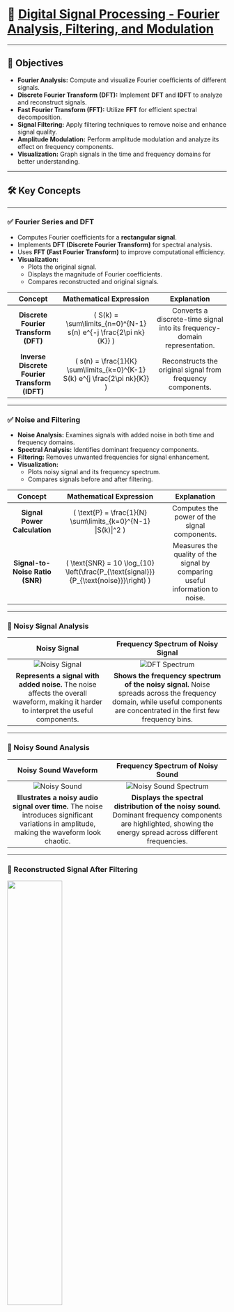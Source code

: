 # 🚀 [Digital Signal Processing - Fourier Analysis, Filtering, and Modulation](https://ocw.cs.pub.ro/courses/ps/labs_python/06)

---

## 📝 Objectives  

- **Fourier Analysis:** Compute and visualize Fourier coefficients of different signals.  
- **Discrete Fourier Transform (DFT):** Implement **DFT** and **IDFT** to analyze and reconstruct signals.  
- **Fast Fourier Transform (FFT):** Utilize **FFT** for efficient spectral decomposition.  
- **Signal Filtering:** Apply filtering techniques to remove noise and enhance signal quality.  
- **Amplitude Modulation:** Perform amplitude modulation and analyze its effect on frequency components.  
- **Visualization:** Graph signals in the time and frequency domains for better understanding.  

---

## 🛠️ Key Concepts  

---

### ✅ Fourier Series and DFT  

- Computes Fourier coefficients for a **rectangular signal**.  
- Implements **DFT (Discrete Fourier Transform)** for spectral analysis.  
- Uses **FFT (Fast Fourier Transform)** to improve computational efficiency.  
- **Visualization:**  
  - Plots the original signal.  
  - Displays the magnitude of Fourier coefficients.  
  - Compares reconstructed and original signals.  

| **Concept** | **Mathematical Expression** | **Explanation** |
|:----------:|:-------------------------:|:---------------:|
| **Discrete Fourier Transform (DFT)** | \( S(k) = \sum\limits_{n=0}^{N-1} s(n) e^{-j \frac{2\pi nk}{K}} \) | Converts a discrete-time signal into its frequency-domain representation. |
| **Inverse Discrete Fourier Transform (IDFT)** | \( s(n) = \frac{1}{K} \sum\limits_{k=0}^{K-1} S(k) e^{j \frac{2\pi nk}{K}} \) | Reconstructs the original signal from frequency components. |

---

### ✅ Noise and Filtering  

- **Noise Analysis:** Examines signals with added noise in both time and frequency domains.  
- **Spectral Analysis:** Identifies dominant frequency components.  
- **Filtering:** Removes unwanted frequencies for signal enhancement.  
- **Visualization:**  
  - Plots noisy signal and its frequency spectrum.  
  - Compares signals before and after filtering.  

| **Concept** | **Mathematical Expression** | **Explanation** |
|:----------:|:-------------------------:|:---------------:|
| **Signal Power Calculation** | \( \text{P} = \frac{1}{N} \sum\limits_{k=0}^{N-1} \|S(k)\|^2 \) | Computes the power of the signal components. |
| **Signal-to-Noise Ratio (SNR)** | \( \text{SNR} = 10 \log_{10} \left(\frac{P_{\text{signal}}}{P_{\text{noise}}}\right) \) | Measures the quality of the signal by comparing useful information to noise. |
---

### 📌 Noisy Signal Analysis

| Noisy Signal | Frequency Spectrum of Noisy Signal |
|:-----------:|:------------------------------:|
| ![Noisy Signal](img/noisy_signal.png) | ![DFT Spectrum](img/noisy_signal_fftpos.png) |
| **Represents a signal with added noise.** The noise affects the overall waveform, making it harder to interpret the useful components. | **Shows the frequency spectrum of the noisy signal.** Noise spreads across the frequency domain, while useful components are concentrated in the first few frequency bins. |

---

### 📌 Noisy Sound Analysis

| Noisy Sound Waveform | Frequency Spectrum of Noisy Sound |
|:--------------------:|:-------------------------------:|
| ![Noisy Sound](img/noisy_sound.png) | ![Noisy Sound Spectrum](img/noisy_sound_fftpos.png) |
| **Illustrates a noisy audio signal over time.** The noise introduces significant variations in amplitude, making the waveform look chaotic. | **Displays the spectral distribution of the noisy sound.** Dominant frequency components are highlighted, showing the energy spread across different frequencies. |

---

### 📌 Reconstructed Signal After Filtering

<p align="left">
  <img src="img/reconstructed.png" width="50%">
</p>
<p align="left">Signal reconstruction after removing high frequencies.<br>Filtering reduces noise and retains essential signal components.</p>

### 🔥 Key Observations  

- **DFT efficiently decomposes signals into frequency components.**  
- **FFT significantly improves spectral computation speed.**  
- **Filtering removes noise and enhances signal clarity.**  
- **Amplitude Modulation shifts frequency content, enabling signal transmission.**  
- **Higher Fourier coefficients improve reconstruction accuracy.**  

---

### ✅ Image Processing using Fourier Transform  

- Applies **2D Fourier Transform (FFT2)** on grayscale images.  
- Implements **low-pass** and **high-pass** frequency filtering.  
- Uses **IFFT2** to reconstruct filtered images.  
- **Visualization:**  
  - Displays original and filtered images.  
  - Shows frequency spectrum analysis.  

---

### 📌 Low-High Pass Filters

| **Low-Pass Filter Spectrum** | **High-Pass Filter Spectrum** |
|:----------------------------:|:----------------------------:|
| ![Low-Pass Spectrum](output/spectru_filtru_low-pass.png) | ![High-Pass Spectrum](output/spectru_filtru_high-pass.png) |
| **Frequency response of low-pass filtering.** High frequencies are attenuated, keeping only low-frequency details. | **Frequency response of high-pass filtering.** Low frequencies are suppressed, enhancing high-frequency components like edges. |

---

### 📌 Filtered Image

| **Original Image** | **Low-Pass Filtered Image** | **High-Pass Filtered Image** |
|:------------------:|:-------------------------:|:---------------------------:|
| ![Original Image](output/imagine_originala.png) | ![Low-Pass Filter](output/imagine_low_pass.png) | ![High-Pass Filter](output/imagine_high_pass.png) |
| **The original grayscale image.** Serves as input for Fourier-based filtering. | **Blurs high-frequency details.** Retains only smooth variations in intensity. | **Enhances edges and sharp features.** Suppresses low-frequency content. |


---

### 🔥 Key Observations  

- **DFT efficiently decomposes signals into frequency components.**  
- **FFT significantly improves spectral computation speed.**  
- **Filtering removes noise and enhances signal clarity.**  
- **Amplitude Modulation shifts frequency content, enabling signal transmission.**  
- **Higher Fourier coefficients improve reconstruction accuracy.**  
- **Low-pass filtering retains smooth regions, while high-pass filtering enhances edges.**  

---

## 📊 Results  

- **Time and frequency analysis** provide insights into signal characteristics.  
- **Noise filtering techniques** effectively enhance signal quality.  
- **Fourier Transform aids in decomposition, filtering, and modulation analysis.**  
- **DFT, FFT, and filtering techniques** are fundamental in digital signal processing.  
- **Fourier transform-based image filtering successfully extracts edges or smooths images.**  

---
